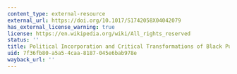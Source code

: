 ```yaml
---
content_type: external-resource
external_url: https://doi.org/10.1017/S1742058X04042079
has_external_license_warning: true
license: https://en.wikipedia.org/wiki/All_rights_reserved
status: ''
title: Political Incorporation and Critical Transformations of Black Public Opinion
uid: 7f36fb80-a5a5-4caa-8187-045e6bab978e
wayback_url: ''
---
```

